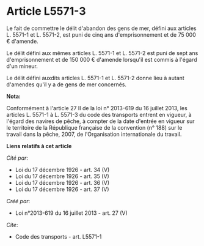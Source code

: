 # Article L5571-3

Le fait de commettre le délit d'abandon des gens de mer, défini aux articles L. 5571-1 et L. 5571-2, est puni de cinq ans
d'emprisonnement et de 75 000 € d'amende. 

Le délit défini aux mêmes articles L. 5571-1 et L. 5571-2 est puni de sept ans d'emprisonnement et de 150 000 € d'amende
lorsqu'il est commis à l'égard d'un mineur. 

Le délit défini auxdits articles L. 5571-1 et L. 5571-2 donne lieu à autant d'amendes qu'il y a de gens de mer concernés.

**Nota:**

Conformément à l'article 27 II de la loi n° 2013-619 du 16 juillet 2013,  les articles L. 5571-1 à L. 5571-3 du code des
transports entrent en vigueur, à l'égard des navires de pêche, à compter de la date d'entrée en vigueur sur le territoire de
la République française de la convention (n° 188) sur le travail dans la pêche, 2007, de l'Organisation internationale du
travail.

**Liens relatifs à cet article**

_Cité par_:

  - Loi du 17 décembre 1926 - art. 34 (V)
  - Loi du 17 décembre 1926 - art. 35 (V)
  - Loi du 17 décembre 1926 - art. 36 (V)
  - Loi du 17 décembre 1926 - art. 37 (V)

_Créé par_:

  - Loi n°2013-619 du 16 juillet 2013 - art. 27 (V)

_Cite_:

  - Code des transports - art. L5571-1
